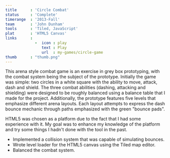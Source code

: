 ```yaml
---
title      : 'Circle Combat'
status     : 'Complete'
timerange  : '2013-Fall'
team       : 'John Dunham' 
tools      : 'Tiled, JavaScript'
plat       : 'HTML5 Canvas'
links      : 
             -  icon : play
                text : Play
                url  : my-games/circle-game
thumb      : "thumb.png"
---
```



This arena style combat game is an exercise in grey box prototyping, with the combat system being the subject of the prototype. 
Initially the game was simple: two circles in a white square with the ability to move, attack, dash and shield. The three combat abilities (dashing, attacking and shielding) 
were designed to be roughly balanced using a balance table that I made for the project. Additionally, the prototype features five levels that emphasize different arena layouts. 
Each layout attempts to express the dash bounce mechanic through paths emphasized with the green "bounce pads".
 
HTML5 was chosen as a platform due to the fact that I had some experience with it. My goal was to enhance my knowledge of the platform and try some things I hadn't done with the tool in the past.
 
- Implemented a collision system that was capable of simulating bounces.
- Wrote level loader for the HTML5 canvas using the Tiled map editor.
- Balanced the combat system.
